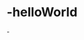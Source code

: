# -helloWorld
-<!doctype html>
<html lang="fr">
<head>
  <meta charset="utf-8">
  <title>Titre de la page</title>
  <link rel="stylesheet" href="style.css">
  <script src="script.js"></script>
</head>
<body>
  <h1></h1>
  
</body>
</html>
